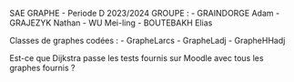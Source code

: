 SAE GRAPHE - Periode D 2023/2024
GROUPE :
    - GRAINDORGE Adam
    - GRAJEZYK Nathan 
    - WU Mei-ling
    - BOUTEBAKH Elias
    
Classes de graphes codées :
    - GrapheLarcs
    - GrapheLadj
    - GrapheHHadj
    
Est-ce que Dijkstra passe les tests fournis sur Moodle avec tous les graphes fournis ?
